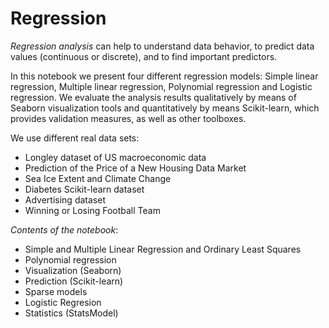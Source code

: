 
# Regression

*Regression analysis* can help to understand data behavior, to predict data values (continuous or discrete), and to find important predictors.

In this notebook we present four different regression models: Simple linear regression, Multiple linear regression, Polynomial regression and Logistic regression. 
We evaluate the analysis results qualitatively by means of Seaborn visualization tools and quantitatively by means Scikit-learn, which provides validation measures, as well as other toolboxes.

We use different real data sets:
* Longley dataset of US macroeconomic data
* Prediction of the Price of a New Housing Data Market
* Sea Ice Extent and Climate Change
* Diabetes Scikit-learn dataset
* Advertising dataset
* Winning or Losing Football Team

*Contents of the notebook*:

- Simple and Multiple Linear Regression and Ordinary Least Squares
- Polynomial regression 
- Visualization (Seaborn)
- Prediction (Scikit-learn)
- Sparse models 
- Logistic Regresion
- Statistics (StatsModel)
